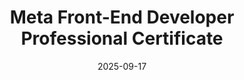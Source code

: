 ---
title: "Meta Front-End Developer Professional Certificate"
title_es: "Certificado Profesional de Desarrollador Front-End de Meta"
issuer: "Meta"
issuer_es: "Meta"
date: "2025-09-17"
category: "Web Development"
category_es: "Desarrollo Web"
type: "professional-certificate"
type_es: "certificado-profesional"
credential_id: "9NJX9P2G44TX"
credential_url: "https://www.coursera.org/account/accomplishments/professional-cert/9NJX9P2G44TX"
pdf_url: "/certificates/pdf/Meta_Front_End_Developer_Professional_Certificate.pdf"
image: "/certificates/img/Meta_Front_End_Developer_Professional_Certificate.webp"
description: "This 9-course professional certificate, designed by Meta, prepares learners for a career as a front-end developer. It covers essential web technologies like HTML, CSS, JavaScript, and React, along with industry-standard tools for version control (Git/GitHub), responsive design (Bootstrap), and UI/UX design (Figma). The program culminates in a Capstone project to build a portfolio-ready web application."
description_es: "Este certificado profesional de 9 cursos, diseñado por Meta, prepara a los estudiantes para una carrera como desarrollador front-end. Cubre tecnologías web esenciales como HTML, CSS, JavaScript y React, junto con herramientas estándar de la industria para control de versiones (Git/GitHub), diseño receptivo (Bootstrap) y diseño UI/UX (Figma). El programa culmina con un proyecto final (Capstone) para construir una aplicación web lista para el portafolio."
skills: ["HTML5","CSS3","JavaScript","React.js","Bootstrap","Git","GitHub","Version Control","UI/UX Design","Figma","Responsive Design","Front-End Development","Web Development"]
featured: true
duration: "7 months (at 6 hours/week)"
duration_es: "7 meses (a 6 horas/semana)"
study_hours: "Approx. 180 hours"
study_hours_es: "Aprox. 180 horas"
content_covered: [
  "Introduction to Front-End Development",
  "Programming with JavaScript",
  "Version Control (Git/GitHub and Command Line)",
  "HTML and CSS in Depth (including Responsive Design)",
  "React Basics and Advanced React",
  "Principles of UX/UI Design (and Figma)",
  "Front-End Developer Capstone Project",
  "Coding Interview Preparation"
]
content_covered_es: [
  "Introducción al Desarrollo Front-End",
  "Programación con JavaScript",
  "Control de Versiones (Git/GitHub y Línea de Comandos)",
  "HTML y CSS en Profundidad (incluyendo Diseño Receptivo)",
  "Conceptos Básicos de React y React Avanzado",
  "Principios de Diseño UX/UI (y Figma)",
  "Proyecto Final (Capstone) de Desarrollador Front-End",
  "Preparación para Entrevistas de Codificación"
]
learning_outcomes: [
  "Build and style interactive web pages using HTML, CSS, and JavaScript.",
  "Implement a modern JavaScript library like React to create complex user interfaces.",
  "Utilize Version Control (Git/GitHub) for collaborative development.",
  "Apply UX/UI design principles and tools (Figma) to create professional layouts.",
  "Develop responsive, accessible, and clean-coded web applications.",
  "Prepare for technical and coding interviews for front-end roles."
]
learning_outcomes_es: [
  "Construir y estilizar páginas web interactivas usando HTML, CSS y JavaScript.",
  "Implementar una librería moderna de JavaScript como React para crear interfaces de usuario complejas.",
  "Utilizar Control de Versiones (Git/GitHub) para el desarrollo colaborativo.",
  "Aplicar principios y herramientas de diseño UX/UI (Figma) para crear diseños profesionales.",
  "Desarrollar aplicaciones web receptivas, accesibles y con código limpio.",
  "Prepararse para entrevistas técnicas y de codificación para roles de front-end."
]
---